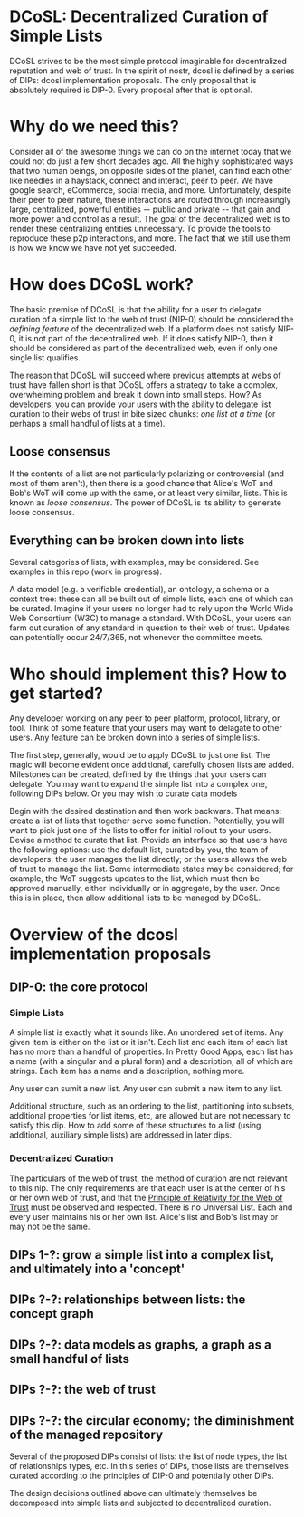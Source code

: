 # DCoSL: Decentralized Curation of Simple Lists

DCoSL strives to be the most simple protocol imaginable for decentralized reputation and web of trust. In the spirit of nostr, dcosl is defined by a series of DIPs: dcosl implementation proposals. The only proposal that is absolutely required is DIP-0. Every proposal after that is optional.

# Why do we need this?

Consider all of the awesome things we can do on the internet today that we could not do just a few short decades ago. All the highly sophisticated ways that two human beings, on opposite sides of the planet, can find each other like needles in a haystack, connect and interact, peer to peer. We have google search, eCommerce, social media, and more. Unfortunately, despite their peer to peer nature, these interactions are routed through increasingly large, centralized, powerful entities -- public and private -- that gain and more power and control as a result. The goal of the decentralized web is to render these centralizing entities unnecessary. To provide the tools to reproduce these p2p interactions, and more. The fact that we still use them is how we know we have not yet succeeded.

# How does DCoSL work?

The basic premise of DCoSL is that the ability for a user to delegate curation of a simple list to the web of trust (NIP-0) should be considered the <i>defining feature</i> of the decentralized web. If a platform does not satisfy NIP-0, it is not part of the decentralized web. If it does satisfy NIP-0, then it should be considered as part of the decentralized web, even if only one single list qualifies.

The reason that DCoSL will succeed where previous attempts at webs of trust have fallen short is that DCoSL offers a strategy to take a complex, overwhelming problem and break it down into small steps. How? As developers, you can provide your users with the ability to delegate list curation to their webs of trust in bite sized chunks: <i>one list at a time</i> (or perhaps a small handful of lists at a time).

## Loose consensus

If the contents of a list are not particularly polarizing or controversial (and most of them aren't), then there is a good chance that Alice's WoT and Bob's WoT will come up with the same, or at least very similar, lists. This is known as <i>loose consensus</i>. The power of DCoSL is its ability to generate loose consensus.

## Everything can be broken down into lists

Several categories of lists, with examples, may be considered. See examples in this repo (work in progress).

A data model (e.g. a verifiable credential), an ontology, a schema or a context tree: these can all be built out of simple lists, each one of which can be curated. Imagine if your users no longer had to rely upon the World Wide Web Consortium (W3C) to manage a standard. With DCoSL, your users can farm out curation of any standard in question to their web of trust. Updates can potentially occur 24/7/365, not whenever the committee meets.

# Who should implement this? How to get started?

Any developer working on any peer to peer platform, protocol, library, or tool. Think of some feature that your users may want to delagate to other users. Any feature can be broken down into a series of simple lists.

The first step, generally, would be to apply DCoSL to just one list. The magic will become evident once additional, carefully chosen lists are added. Milestones can be created, defined by the things that your users can delegate. You may want to expand the simple list into a complex one, following DIPs below. Or you may wish to curate data models

Begin with the desired destination and then work backwars. That means: create a list of lists that together serve some function. Potentially, you will want to pick just one of the lists to offer for initial rollout to your users. Devise a method to curate that list. Provide an interface so that users have the following options: use the default list, curated by you, the team of developers; the user manages the list directly; or the users allows the web of trust to manage the list. Some intermediate states may be considered; for example, the WoT suggests updates to the list, which must then be approved manually, either individually or in aggregate, by the user. Once this is in place, then allow additional lists to be managed by DCoSL.

# Overview of the dcosl implementation proposals

## DIP-0: the core protocol

### Simple Lists

A simple list is exactly what it sounds like. An unordered set of items. Any given item is either on the list or it isn't. Each list and each item of each list has no more than a handful of properties. In Pretty Good Apps, each list has a name (with a singular and a plural form) and a description, all of which are strings. Each item has a name and a description, nothing more.

Any user can sumit a new list. Any user can submit a new item to any list.

Additional structure, such as an ordering to the list, partitioning into subsets, additional properties for list items, etc, are allowed but are not necessary to satisfy this dip. How to add some of these structures to a list (using additional, auxiliary simple lists) are addressed in later dips.

### Decentralized Curation

The particulars of the web of trust, the method of curation are not relevant to this nip. The only requirements are that each user is at the center of his or her own web of trust, and that the [Principle of Relativity for the Web of Trust](https://github.com/wds4/rebooting-the-web-of-trust/blob/master/Principle-of-Relativity-for-WoT.md) must be observed and respected. There is no Universal List. Each and every user maintains his or her own list. Alice's list and Bob's list may or may not be the same.

## DIPs 1-?: grow a simple list into a complex list, and ultimately into a 'concept'

## DIPs ?-?: relationships between lists: the concept graph

## DIPs ?-?: data models as graphs, a graph as a small handful of lists

## DIPs ?-?: the web of trust

## DIPs ?-?: the circular economy; the diminishment of the managed repository

Several of the proposed DIPs consist of lists: the list of node types, the list of relationships types, etc. In this series of DIPs, those lists are themselves curated according to the principles of DIP-0 and potentially other DIPs. 

The design decisions outlined above can ultimately themselves be decomposed into simple lists and subjected to decentralized curation. 

